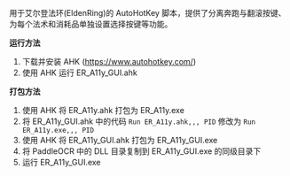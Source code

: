 用于艾尔登法环(EldenRing)的 AutoHotKey 脚本，提供了分离奔跑与翻滚按键、为每个法术和消耗品单独设置选择按键等功能。 

**运行方法**

1. 下载并安装 AHK (https://www.autohotkey.com/)
2. 使用 AHK 运行 ER_A11y_GUI.ahk

**打包方法**

1. 使用 AHK 将 ER_A11y.ahk 打包为 ER_A11y.exe
2. 将 ER_A11y_GUI.ahk 中的代码 `Run ER_A11y.ahk,,, PID` 修改为 `Run ER_A11y.exe,,, PID`
3. 使用 AHK 将 ER_A11y_GUI.ahk 打包为 ER_A11y_GUI.exe
4. 将 PaddleOCR 中的 DLL 目录复制到 ER_A11y_GUI.exe 的同级目录下
5. 运行 ER_A11y_GUI.exe
